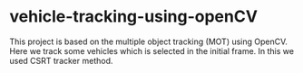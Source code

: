 # vehicle-tracking-using-openCV
This project is based on the multiple object tracking (MOT) using OpenCV. Here we track some vehicles which is selected in the initial frame. In this we used CSRT tracker method.

